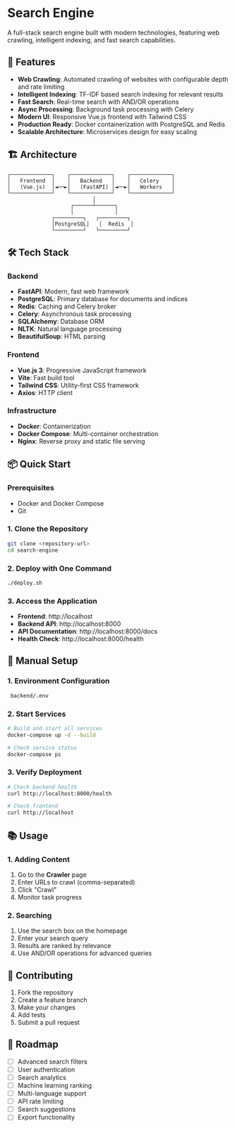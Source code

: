 # Search Engine

A full-stack search engine built with modern technologies, featuring web crawling, intelligent indexing, and fast search capabilities.

## 🚀 Features

- **Web Crawling**: Automated crawling of websites with configurable depth and rate limiting
- **Intelligent Indexing**: TF-IDF based search indexing for relevant results
- **Fast Search**: Real-time search with AND/OR operations
- **Async Processing**: Background task processing with Celery
- **Modern UI**: Responsive Vue.js frontend with Tailwind CSS
- **Production Ready**: Docker containerization with PostgreSQL and Redis
- **Scalable Architecture**: Microservices design for easy scaling

## 🏗️ Architecture

```
┌─────────────┐    ┌─────────────┐    ┌─────────────┐
│   Frontend  │    │   Backend   │    │   Celery    │
│   (Vue.js)  │◄──►│   (FastAPI) │◄──►│   Workers   │
└─────────────┘    └─────────────┘    └─────────────┘
                           │
                    ┌──────┴──────┐
                    │             │
              ┌─────────┐   ┌─────────┐
              │PostgreSQL│   │  Redis  │
              └─────────┘   └─────────┘
```

## 🛠️ Tech Stack

### Backend
- **FastAPI**: Modern, fast web framework
- **PostgreSQL**: Primary database for documents and indices
- **Redis**: Caching and Celery broker
- **Celery**: Asynchronous task processing
- **SQLAlchemy**: Database ORM
- **NLTK**: Natural language processing
- **BeautifulSoup**: HTML parsing

### Frontend
- **Vue.js 3**: Progressive JavaScript framework
- **Vite**: Fast build tool
- **Tailwind CSS**: Utility-first CSS framework
- **Axios**: HTTP client

### Infrastructure
- **Docker**: Containerization
- **Docker Compose**: Multi-container orchestration
- **Nginx**: Reverse proxy and static file serving

## 📦 Quick Start

### Prerequisites
- Docker and Docker Compose
- Git

### 1. Clone the Repository
```bash
git clone <repository-url>
cd search-engine
```

### 2. Deploy with One Command
```bash
./deploy.sh
```

### 3. Access the Application
- **Frontend**: http://localhost
- **Backend API**: http://localhost:8000
- **API Documentation**: http://localhost:8000/docs
- **Health Check**: http://localhost:8000/health

## 🔧 Manual Setup

### 1. Environment Configuration
```bash
 backend/.env
```

### 2. Start Services
```bash
# Build and start all services
docker-compose up -d --build

# Check service status
docker-compose ps
```

### 3. Verify Deployment
```bash
# Check backend health
curl http://localhost:8000/health

# Check frontend
curl http://localhost
```

## 📚 Usage

### 1. Adding Content
1. Go to the **Crawler** page
2. Enter URLs to crawl (comma-separated)
3. Click "Crawl"
4. Monitor task progress

### 2. Searching
1. Use the search box on the homepage
2. Enter your search query
3. Results are ranked by relevance
4. Use AND/OR operations for advanced queries



## 🤝 Contributing

1. Fork the repository
2. Create a feature branch
3. Make your changes
4. Add tests
5. Submit a pull request

## 🎯 Roadmap

- [ ] Advanced search filters
- [ ] User authentication
- [ ] Search analytics
- [ ] Machine learning ranking
- [ ] Multi-language support
- [ ] API rate limiting
- [ ] Search suggestions
- [ ] Export functionality